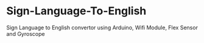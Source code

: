 # Sign-Language-To-English
Sign Language to English convertor using Arduino, Wifi Module, Flex Sensor and Gyroscope
